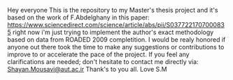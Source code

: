 Hey everyone
This is the repository to my Master's thesis project and it's based on the work of F.Abdelghany in this paper: https://www.sciencedirect.com/science/article/abs/pii/S0377221707000835
right now i'm just trying to implement the author's exact methodology based on data from ROADED 2009 completition.
I would be realy honored if anyone out there took the time to make any suggestions or contributions to improve to or accelerate the pace  of the project.
If you feel any clarifications are needed; don't hesitate to contact me directly via: Shayan.Mousavi@aut.ac.ir
Thank's to you all.
Love 
S.M
